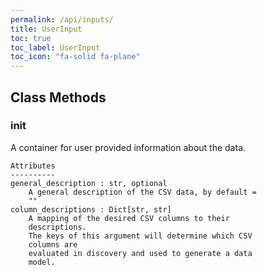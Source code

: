 ```yaml
---
permalink: /api/inputs/
title: UserInput
toc: true
toc_label: UserInput
toc_icon: "fa-solid fa-plane"
---
```



## Class Methods


### __init__
A container for user provided information about the
        data.

    Attributes
    ----------
    general_description : str, optional
        A general description of the CSV data, by default =
        ""
    column_descriptions : Dict[str, str]
        A mapping of the desired CSV columns to their
        descriptions.
        The keys of this argument will determine which CSV
        columns are
        evaluated in discovery and used to generate a data
        model.

